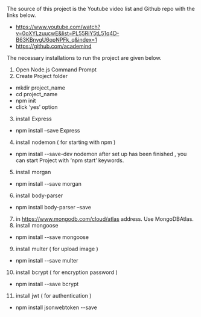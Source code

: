 The source of this project is the Youtube video list and Github repo with the links below.
-	https://www.youtube.com/watch?v=0oXYLzuucwE&list=PL55RiY5tL51q4D-B63KBnygU6opNPFk_q&index=1
-	https://github.com/academind

  The necessary installations to run the project are given below.

1.	Open Node.js Command Prompt
2.	Create Project folder
-	mkdir project_name
-	cd project_name
-	npm init
-	click ‘yes’ option
3.	install Express
-	npm install –save Express
4.	install nodemon ( for starting with npm )
-	npm install --save-dev nodemon
after set up has been finished , you can start Project with ‘npm start’ keywords.
5.	install morgan
-	npm install --save morgan
6.	install body-parser
-	npm install body-parser –save
7.	in https://www.mongodb.com/cloud/atlas address. Use MongoDBAtlas.
8.	install mongoose
-	npm install --save mongoose
9.	install multer ( for upload image )
-	npm install --save multer
10.	install bcrypt ( for encryption password )
-	npm install --save bcrypt
11.	install jwt ( for authentication )
-	npm install jsonwebtoken --save
